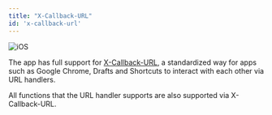 ```yaml
---
title: "X-Callback-URL"
id: 'x-callback-url'
---
```


![iOS](/assets/iOS.svg)

The app has full support for [X-Callback-URL](http://x-callback-url.com/), a standardized way for apps such as Google Chrome, Drafts and Shortcuts to interact with each other via URL handlers.

All functions that the URL handler supports are also supported via X-Callback-URL.
